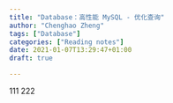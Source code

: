 ```yaml
---
title: "Database：高性能 MySQL - 优化查询"
author: "Chenghao Zheng"
tags: ["Database"]
categories: ["Reading notes"]
date: 2021-01-07T13:29:47+01:00
draft: true

---
```


111
222

